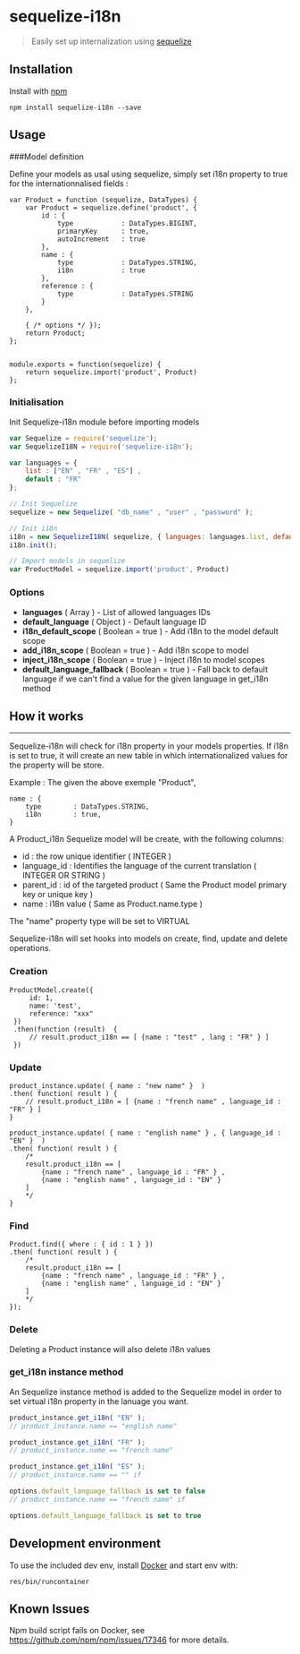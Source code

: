 # sequelize-i18n

> Easily set up internalization using [sequelize](https://github.com/sequelize/sequelize)


## Installation

Install with [npm](https://npmjs.org/package/sequelize-i18n)

```
npm install sequelize-i18n --save
```


## Usage


###Model definition

Define your models as usal using sequelize, simply set i18n property to true for the internationnalised fields :
```
var Product = function (sequelize, DataTypes) {
    var Product = sequelize.define('product', {
        id : {
            type 			: DataTypes.BIGINT,
            primaryKey 		: true,
            autoIncrement 	: true
        },
        name : {
            type 			: DataTypes.STRING,
            i18n		 	: true
        },
        reference : {
            type 			: DataTypes.STRING
        }
    },
    
    { /* options */ });
    return Product;
};


module.exports = function(sequelize) {
    return sequelize.import('product', Product)
};
```


### Initialisation

Init Sequelize-i18n module before importing models

```js
var Sequelize = require('sequelize');
var SequelizeI18N = require('sequelize-i18n');

var languages = { 
	list : ["EN" , "FR" , "ES"] , 
	default : "FR" 
};

// Init Sequelize
sequelize = new Sequelize( "db_name" , "user" , "password" );

// Init i18n
i18n = new SequelizeI18N( sequelize, { languages: languages.list, default_language: languages.default } );
i18n.init();

// Import models in sequelize
var ProductModel = sequelize.import('product', Product)
```

### Options

 - **languages** ( Array ) - List of allowed languages IDs
 - **default_language** ( Object ) - Default language ID
 - **i18n_default_scope** ( Boolean = true ) - Add i18n to the model default scope
 - **add_i18n_scope** ( Boolean = true ) - Add i18n scope to model
 - **inject_i18n_scope** ( Boolean = true ) - Inject i18n to model scopes
 - **default_language_fallback** ( Boolean = true ) - Fall back to default language if we can't find a value for the given language in get_i18n method

## How it works
----------

Sequelize-i18n will check for i18n property in your models properties.
If i18n is set to true, it will create an new table in which internationalized values for the property will be store.

Example :
The given the above exemple "Product",

    name : {
        type 		: DataTypes.STRING,
        i18n		: true,
    }

A Product_i18n Sequelize model will be create, with the following columns:

 - id : the row unique identifier ( INTEGER )
 - language_id : Identifies the language of the current translation ( INTEGER OR STRING )
 - parent_id : id of the targeted product  ( Same the Product model primary key or unique key )
 - name : i18n value ( Same as Product.name.type )

The "name" property type will be set to VIRTUAL

Sequelize-i18n will set hooks into models on create, find, update and delete operations.

### Creation

    ProductModel.create({
         id: 1,
         name: 'test',
         reference: "xxx"
     })
     .then(function (result)  {
         // result.product_i18n == [ {name : "test" , lang : "FR" } ]
     })

### Update 

    product_instance.update( { name : "new name" }  )
    .then( function( result ) {
	    // result.product_i18n = [ {name : "french name" , language_id : "FR" } ]
    }
     
    product_instance.update( { name : "english name" } , { language_id : "EN" }  )
    .then( function( result ) {
        /*
        result.product_i18n == [ 
	        {name : "french name" , language_id : "FR" } ,
	        {name : "english name" , language_id : "EN" }
        ]
        */
    }

### Find

    Product.find({ where : { id : 1 } })
    .then( function( result ) {
	    /*
        result.product_i18n == [ 
	        {name : "french name" , language_id : "FR" } ,
	        {name : "english name" , language_id : "EN" }
        ]
        */
    });

### Delete

Deleting a Product instance will also delete i18n values



### get_i18n instance method

An Sequelize instance method is added to the Sequelize model in order to set virtual i18n property in the lanuage you want.

```javascript
product_instance.get_i18n( "EN" );
// product_instance.name == "english name"

product_instance.get_i18n( "FR" );
// product_instance.name == "french name"

product_instance.get_i18n( "ES" );
// product_instance.name == "" if

options.default_language_fallback is set to false
// product_instance.name == "french name" if

options.default_language_fallback is set to true
```

## Development environment

To use the included dev env, install [Docker](https://www.docker.com/) and start env with:

```shell
res/bin/runcontainer
```

## Known Issues

Npm build script fails on Docker, see https://github.com/npm/npm/issues/17346 for more details.